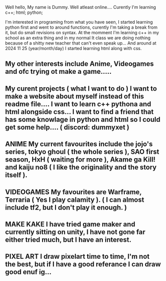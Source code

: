 Well hello, My name is Dummy. Well atleast online....
Curently I'm learning c++; html; python;

I'm interested in programing from what you have seen, I started learning python first and went to around functions, curently I'm taking a break from it, but do small revisions on syntax. At the momment I'm learning c++ in my school as an extra thing and
in my normal It class we are doing nothing because of a shitty new teacher that can't even speak up... And around at 2024 11 25 (year/month/day) I started learning html along with css.

My other interests include Anime, Videogames and ofc trying ot make a game.....
----------------------------------------------------------------------------------------------------------------------------------------------------------------------------------------------------------------------------------------------------------------
My curent projects ( what I want to do )
  I want to make a website about myself instead of this readme file....
  I want to learn c++ pythona and html alongside css...
  I want to find a friend that has some knowlage in python and html so I could get some help.... ( discord: dummyxet )
----------------------------------------------------------------------------------------------------------------------------------------------------------------------------------------------------------------------------------------------------------------
ANIME
  My current favourites include the jojo's series, tokyo ghoul ( the whole series ), SAO first season, HxH ( waiting for more ), Akame ga Kill! and kaiju no8 ( I like the originality and the story itself ).
----------------------------------------------------------------------------------------------------------------------------------------------------------------------------------------------------------------------------------------------------------------
VIDEOGAMES
  My favourites are Warframe, Terraria ( Yes I play calamity ). ( I can almost include tf2, but I don't play it enough. )
----------------------------------------------------------------------------------------------------------------------------------------------------------------------------------------------------------------------------------------------------------------
MAKE KAKE
  I have tried game maker and currently sitting on unity, I have not gone far either tried much, but I have an interest.
----------------------------------------------------------------------------------------------------------------------------------------------------------------------------------------------------------------------------------------------------------------
PIXEL ART
  I draw pixelart time to time, I'm not the best, but if I have a good referance I can draw good enuf ig...
----------------------------------------------------------------------------------------------------------------------------------------------------------------------------------------------------------------------------------------------------------------
